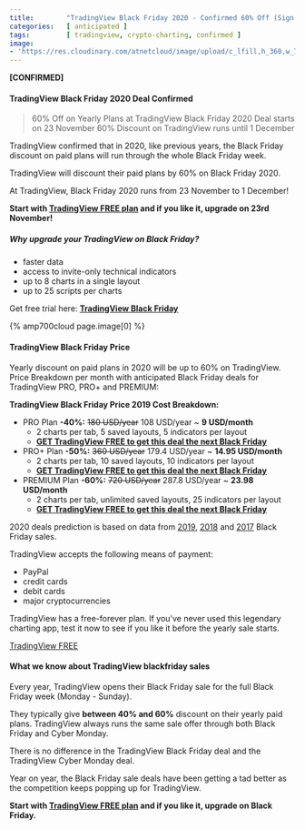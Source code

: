 ```yaml
---
title:        "TradingView Black Friday 2020 - Confirmed 60% Off (Sign Up Now)"
categories:   [ anticipated ]
tags:         [ tradingview, crypto-charting, confirmed ]
image:
- 'https://res.cloudinary.com/atnetcloud/image/upload/c_lfill,h_360,w_700/v1584501142/atnet/_banner/tv_1200_628_a4o4s6.jpg'
---
```


**[CONFIRMED]**

#### TradingView Black Friday 2020 Deal Confirmed

> 60% Off on Yearly Plans at TradingView
> Black Friday 2020 Deal starts on 23 November
> 60% Discount on TradingView runs until 1 December

TradingView confirmed that in 2020, like previous years, the Black Friday discount on paid plans will run through the whole Black Friday week.

TradingView will discount their paid plans by 60% on Black Friday 2020.

At TradingView, Black Friday 2020 runs from 23 November to 1 December!

<p><strong>Start with <a href="http://bit.ly/at-tvd-eth" rel="nofollow">TradingView FREE plan</a> and if you like it, upgrade on 23rd November!</strong></p>


##### Why upgrade your TradingView on Black Friday?

* faster data
* access to invite-only technical indicators
* up to 8 charts in a single layout
* up to 25 scripts per charts

<p>Get free trial here: <b><a href="https://www.tradingview.com/black-friday/?offer_id=10&aff_id=3223&file_id=619" target="_blank" rel="nofollow">TradingView Black Friday</a></b></p><img src="https://tradingview.go2cloud.org/aff_i?offer_id=10&file_id=619&aff_id=3223" width="0" height="0" style="position:absolute;visibility:hidden;" border="0" />

{% amp700cloud page.image[0] %}

#### TradingView Black Friday Price

Yearly discount on paid plans in 2020 will be up to 60% on TradingView.
Price Breakdown per month with anticipated Black Friday deals for TradingView PRO, PRO+ and PREMIUM:

**TradingView Black Friday Price 2019 Cost Breakdown:**

* PRO Plan **-40%:** <s>180 USD/year</s> 108 USD/year ~ **9 USD/month**
  - 2 charts per tab, 5 saved layouts, 5 indicators per layout
  - **[GET TradingView FREE to get this deal the next Black Friday](https://bit.ly/at-tvd-gopro)**
* PRO+ Plan **-50%:** <s>360 USD/year</s> 179.4 USD/year ~ **14.95 USD/month**
  - 2 charts per tab, 10 saved layouts, 10 indicators per layout
  - **[GET TradingView FREE to get this deal the next Black Friday](https://bit.ly/at-tvd-ebf)**
* PREMIUM Plan **-60%:** <s>720 USD/year</s> 287.8 USD/year ~ **23.98 USD/month**
  - 2 charts per tab, unlimited saved layouts, 25 indicators per layout
  - **[GET TradingView FREE to get this deal the next Black Friday](http://bit.ly/at-tvd-btcusd)**


2020 deals prediction is based on data from [2019](#past2019-tradingview), [2018](#past2018-tradingview) and [2017](#past2017) Black Friday sales.

TradingView accepts the following means of payment:

* PayPal
* credit cards
* debit cards
* major cryptocurrencies

TradingView has a free-forever plan. If you've never used this legendary charting app, test it now to see if you like it before the yearly sale starts.

<p><a href="http://bit.ly/at-tvd-eth" class="btn" rel="nofollow">TradingView FREE</a></p>


#### What we know about TradingView blackfriday sales

Every year, TradingView opens their Black Friday sale for the full Black Friday week (Monday - Sunday).

They typically give **between 40% and 60%** discount on their yearly paid plans. TradingView always runs the same sale offer through both Black Friday and Cyber Monday.

There is no difference in the TradingView Black Friday deal and the TradingView Cyber Monday deal.

Year on year, the Black Friday sale deals have been getting a tad better as the competition keeps popping up for TradingView.


<p><strong>Start with <a href="http://bit.ly/at-tvd-eth" rel="nofollow">TradingView FREE plan</a> and if you like it, upgrade on Black Friday.</strong></p>
